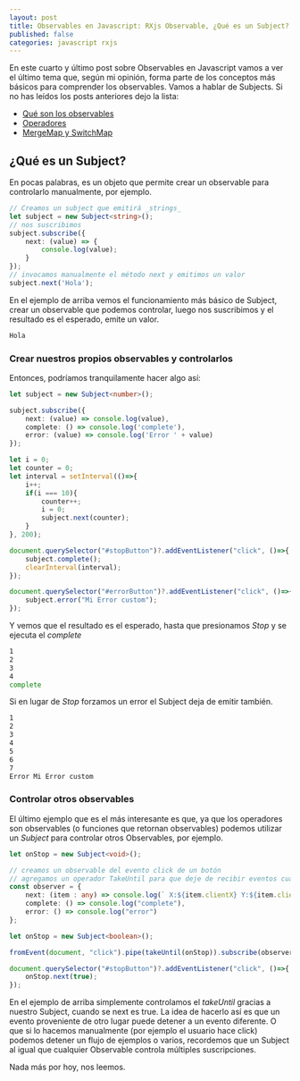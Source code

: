 ```yaml
---
layout: post
title: Observables en Javascript: RXjs Observable, ¿Qué es un Subject?
published: false
categories: javascript rxjs
---
```


En este cuarto y último post sobre Observables en Javascript vamos a ver el último tema que, según mi opinión, forma parte de los conceptos más básicos para comprender los observables.
Vamos a hablar de Subjects. Si no has leídos los posts anteriores dejo la lista:
 - [Qué son los observables](2021-3-01-Observable-RXJS)
 - [Operadores](2021-3-01-Observable-RXJS2)
 - [MergeMap y SwitchMap](2021-3-01-Observable-RXJS)


## ¿Qué es un Subject?

En pocas palabras, es un objeto que permite crear un observable para controlarlo manualmente, por ejemplo.

``` typescript
// Creamos un subject que emitirá _strings_
let subject = new Subject<string>();
// nos suscribimos
subject.subscribe({
    next: (value) => {
        console.log(value);
    }
});
// invocamos manualmente el método next y emitimos un valor
subject.next('Hola');

```
En el ejemplo de arriba vemos el funcionamiento más básico de Subject, crear un observable que podemos controlar, luego nos suscribimos y el resultado es el esperado, emite un valor.

``` bash
Hola
```

### Crear nuestros propios observables y controlarlos

Entonces, podríamos tranquilamente hacer algo así:

``` typescript
let subject = new Subject<number>();

subject.subscribe({
    next: (value) => console.log(value),
    complete: () => console.log('complete'),
    error: (value) => console.log('Error ' + value)
});

let i = 0;
let counter = 0;
let interval = setInterval(()=>{
    i++;
    if(i === 10){
        counter++;
        i = 0;
        subject.next(counter);
    }
}, 200);

document.querySelector("#stopButton")?.addEventListener("click", ()=>{
    subject.complete();
    clearInterval(interval);
});

document.querySelector("#errorButton")?.addEventListener("click", ()=>{
    subject.error("Mi Error custom");
});

```

Y vemos que el resultado es el esperado, hasta que presionamos _Stop_ y se ejecuta el _complete_

``` bash
1 
2 
3 
4 
complete
```
Si en lugar de _Stop_ forzamos un error el Subject deja de emitir también.

``` bash
1 
2 
3 
4 
5 
6 
7 
Error Mi Error custom
```

### Controlar otros observables

El último ejemplo que es el más interesante es que, ya que los operadores son observables (o funciones que retornan observables) podemos utilizar un _Subject_ para controlar otros Observables, por ejemplo.

``` typescript
let onStop = new Subject<void>();

// creamos un observable del evento click de un botón
// agregamos un operador TakeUntil para que deje de recibir eventos cuando onStop finalice.
const observer = {
    next: (item : any) => console.log(` X:${item.clientX} Y:${item.clientY}`),
    complete: () => console.log("complete"),
    error: () => console.log("error")
};

let onStop = new Subject<boolean>();

fromEvent(document, "click").pipe(takeUntil(onStop)).subscribe(observer);

document.querySelector("#stopButton")?.addEventListener("click", ()=>{
    onStop.next(true);
});

```
En el ejemplo de arriba simplemente controlamos el _takeUntil_ gracias a nuestro Subject, cuando se next es true. La idea de hacerlo así es que un evento proveniente de otro lugar puede detener a un evento diferente. O que si lo hacemos manualmente (por ejemplo el usuario hace click) podemos detener un flujo de ejemplos o varios, recordemos que un Subject al igual que cualquier Observable controla múltiples suscripciones.

Nada más por hoy, nos leemos.

